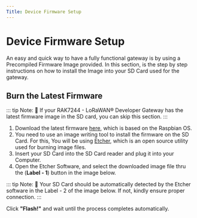 ```yaml
---
Title: Device Firmware Setup
---
```


# Device Firmware Setup
An easy and quick way to have a fully functional gateway is by using a Precompiled Firmware Image provided. In this section, is the step by step instructions on how to install the Image into your SD Card used for the gateway.

## Burn the Latest Firmware

::: tip Note:
:pencil: If your RAK7244 - LoRaWAN® Developer Gateway has the latest firmware image in the SD card, you can
skip this section.
:::

1. Download the latest firmware [here](https://downloads.rakwireless.com/en/LoRa/Developer-LoRaWAN-Gateway-RAK7244%26RAK7244P/Firmware/), which is based on the Raspbian OS.
2. You need to use an image writing tool to install the firmware on the SD Card. For this, You will be using [Etcher](https://doc.rakwireless.com/rak7246---rpi-lora-gateway/downloads#balena-etcher), which is an open source utility used for burning image files.
3. Insert your SD Card into the SD Card reader and plug it into your Computer.
4. Open the Etcher Software, and select the downloaded image file thru the (**Label - 1**) button in the image below.

::: tip Note:
:pencil: Your SD Card should be automatically detected by the Etcher software in the Label - 2 of the
image below. If not, kindly ensure proper connection.
:::

<rk-img
  src="/assets/images/quick-start-guide/rak7244/3.device firmware setup/firmwareburn.png"
  width="100%"
  figure-number="1"
  caption="Balena Etcher Software"
/>

Click **"Flash!"** and wait until the process completes automatically.

